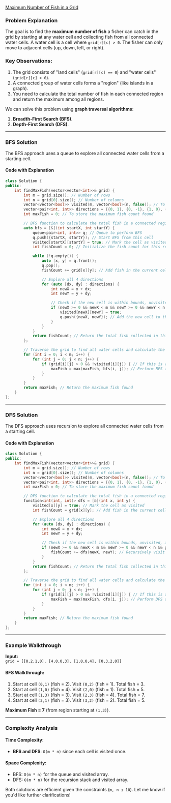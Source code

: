 [Maximum Number of Fish in a Grid](https://leetcode.com/problems/maximum-number-of-fish-in-a-grid/description/)

### Problem Explanation
The goal is to find the **maximum number of fish** a fisher can catch in the grid by starting at any water cell and collecting fish from all connected water cells. A water cell is a cell where `grid[r][c] > 0`. The fisher can only move to adjacent cells (up, down, left, or right).

### Key Observations:
1. The grid consists of "land cells" (`grid[r][c] == 0`) and "water cells" (`grid[r][c] > 0`).
2. A connected group of water cells forms a "region" (like islands in a graph).
3. You need to calculate the total number of fish in each connected region and return the maximum among all regions.

We can solve this problem using **graph traversal algorithms**:
1. **Breadth-First Search (BFS)**.
2. **Depth-First Search (DFS)**.

---

### **BFS Solution**
The BFS approach uses a queue to explore all connected water cells from a starting cell.

#### Code with Explanation
```cpp
class Solution {
public:
    int findMaxFish(vector<vector<int>>& grid) {
        int m = grid.size(); // Number of rows
        int n = grid[0].size(); // Number of columns
        vector<vector<bool>> visited(m, vector<bool>(n, false)); // To track visited cells
        vector<pair<int, int>> directions = {{0, 1}, {0, -1}, {1, 0}, {-1, 0}}; // Four directions: right, left, down, up
        int maxFish = 0; // To store the maximum fish count found

        // BFS function to calculate the total fish in a connected region
        auto bfs = [&](int startX, int startY) {
            queue<pair<int, int>> q; // Queue to perform BFS
            q.push({startX, startY}); // Start BFS from this cell
            visited[startX][startY] = true; // Mark the cell as visited
            int fishCount = 0; // Initialize the fish count for this region

            while (!q.empty()) {
                auto [x, y] = q.front();
                q.pop();
                fishCount += grid[x][y]; // Add fish in the current cell

                // Explore all 4 directions
                for (auto [dx, dy] : directions) {
                    int newX = x + dx;
                    int newY = y + dy;

                    // Check if the new cell is within bounds, unvisited, and contains fish
                    if (newX >= 0 && newX < m && newY >= 0 && newY < n && grid[newX][newY] > 0 && !visited[newX][newY]) {
                        visited[newX][newY] = true;
                        q.push({newX, newY}); // Add the new cell to the queue
                    }
                }
            }
            return fishCount; // Return the total fish collected in this region
        };

        // Traverse the grid to find all water cells and calculate the maximum fish
        for (int i = 0; i < m; i++) {
            for (int j = 0; j < n; j++) {
                if (grid[i][j] > 0 && !visited[i][j]) { // If this is an unvisited water cell
                    maxFish = max(maxFish, bfs(i, j)); // Perform BFS and update the maximum fish
                }
            }
        }
        return maxFish; // Return the maximum fish found
    }
};
```

---

### **DFS Solution**
The DFS approach uses recursion to explore all connected water cells from a starting cell.

#### Code with Explanation
```cpp
class Solution {
public:
    int findMaxFish(vector<vector<int>>& grid) {
        int m = grid.size(); // Number of rows
        int n = grid[0].size(); // Number of columns
        vector<vector<bool>> visited(m, vector<bool>(n, false)); // To track visited cells
        vector<pair<int, int>> directions = {{0, 1}, {0, -1}, {1, 0}, {-1, 0}}; // Four directions: right, left, down, up
        int maxFish = 0; // To store the maximum fish count found

        // DFS function to calculate the total fish in a connected region
        function<int(int, int)> dfs = [&](int x, int y) {
            visited[x][y] = true; // Mark the cell as visited
            int fishCount = grid[x][y]; // Add fish in the current cell

            // Explore all 4 directions
            for (auto [dx, dy] : directions) {
                int newX = x + dx;
                int newY = y + dy;

                // Check if the new cell is within bounds, unvisited, and contains fish
                if (newX >= 0 && newX < m && newY >= 0 && newY < n && grid[newX][newY] > 0 && !visited[newX][newY]) {
                    fishCount += dfs(newX, newY); // Recursively visit the new cell
                }
            }
            return fishCount; // Return the total fish collected in this region
        };

        // Traverse the grid to find all water cells and calculate the maximum fish
        for (int i = 0; i < m; i++) {
            for (int j = 0; j < n; j++) {
                if (grid[i][j] > 0 && !visited[i][j]) { // If this is an unvisited water cell
                    maxFish = max(maxFish, dfs(i, j)); // Perform DFS and update the maximum fish
                }
            }
        }
        return maxFish; // Return the maximum fish found
    }
};
```

---

### Example Walkthrough
**Input:**  
`grid = [[0,2,1,0], [4,0,0,3], [1,0,0,4], [0,3,2,0]]`

#### BFS Walkthrough:
1. Start at cell `(0,1)` (fish = 2). Visit `(0,2)` (fish = 1). Total fish = 3.
2. Start at cell `(1,0)` (fish = 4). Visit `(2,0)` (fish = 1). Total fish = 5.
3. Start at cell `(1,3)` (fish = 3). Visit `(2,3)` (fish = 4). Total fish = 7.
4. Start at cell `(3,1)` (fish = 3). Visit `(3,2)` (fish = 2). Total fish = 5.

**Maximum Fish = 7** (from region starting at `(1,3)`).

---

### Complexity Analysis
#### Time Complexity:
- **BFS and DFS**: `O(m * n)` since each cell is visited once.
#### Space Complexity:
- BFS: `O(m * n)` for the queue and visited array.
- DFS: `O(m * n)` for the recursion stack and visited array.

Both solutions are efficient given the constraints (`m, n ≤ 10`). Let me know if you'd like further clarifications!
